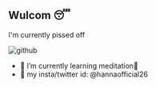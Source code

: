 ## Wulcom 😴

I'm currently pissed off

![github](https://github.com/hannaofficial/hannaofficial/assets/129774610/0ff7be07-6509-4454-afc7-cb96e303f498)

- 🌱 I’m currently learning meditation🥹
- 💬 my insta/twitter id: @hannaofficial26

<!--
**hannaofficial/hannaofficial** is a ✨ _special_ ✨ repository because its `README.md` (this file) appears on your GitHub profile.

Here are some ideas to get you started:

- 🔭 I’m currently working on ...
- 🌱 I’m currently learning ...
- 👯 I’m looking to collaborate on ...
- 🤔 I’m looking for help with ...
- 💬 Ask me about ...
- 📫 How to reach me: ...
- 😄 Pronouns: ...
- ⚡ Fun fact: ...
-->
